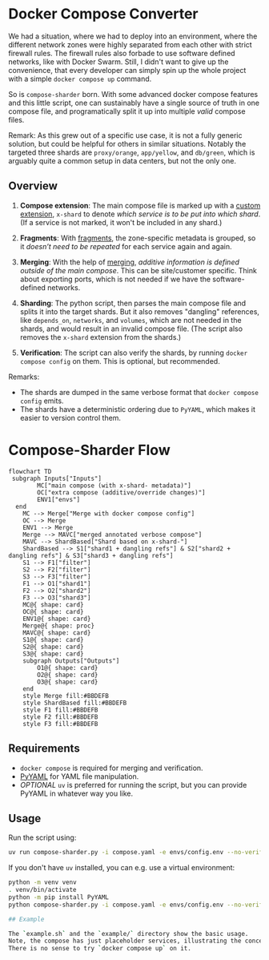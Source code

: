 # Docker Compose Converter

We had a situation, where we had to deploy into an environment, where the different
network zones were highly separated from each other with strict firewall rules.
The firewall rules also forbade to use software defined networks, like with Docker
Swarm. Still, I didn't want to give up the convenience, that every developer can
simply spin up the whole project with a simple `docker compose up` command.

So is `compose-sharder` born. With some advanced docker compose features and this little script, one can sustainably have a single source of truth in one compose file, and programatically
split it up into multiple *valid* compose files.

Remark: As this grew out of a specific use case, it is not a fully generic solution,
but could be helpful for others in similar situations.
Notably the targeted three shards are `proxy/orange`, `app/yellow`, and `db/green`,
which is arguably quite a common setup in data centers, but not the only one.

## Overview

1. **Compose extension**: The main compose file is marked up with a [custom extension](https://docs.docker.com/reference/compose-file/extension/), `x-shard` to denote *which service is to be put into which shard*. (If a service is not marked, it won't be included in any shard.)

2. **Fragments**: With [fragments](https://docs.docker.com/reference/compose-file/fragments/),
the zone-specific metadata is grouped, so it *doesn’t need to be repeated* for each service again and again.

3. **Merging**: With the help of [merging](https://docs.docker.com/reference/compose-file/merge/),
*additive information is defined outside of the main compose*. This can be site/customer specific. Think about exporting ports, which is not needed if we have the software-defined networks.

4. **Sharding**: The python script, then parses the main compose file and splits it into the target shards. But it also removes "dangling" references, like `depends_on`, `networks`, and `volumes`, which are not needed in the shards, and would result in an invalid compose file.
(The script also removes the `x-shard` extension from the shards.)

5. **Verification**: The script can also verify the shards, by running `docker compose config` on them. This is optional, but recommended.

Remarks:
- The shards are dumped in the same verbose format that `docker compose config` emits.
- The shards have a deterministic ordering due to `PyYAML`, which makes it easier to version control them.

# Compose-Sharder Flow

```mermaid
flowchart TD
 subgraph Inputs["Inputs"]
        MC["main compose (with x-shard- metadata)"]
        OC["extra compose (additive/override changes)"]
        ENV1["envs"]
  end
    MC --> Merge["Merge with docker compose config"]
    OC --> Merge
    ENV1 --> Merge
    Merge --> MAVC["merged annotated verbose compose"]
    MAVC --> ShardBased["Shard based on x-shard-"]
    ShardBased --> S1["shard1 + dangling refs"] & S2["shard2 + dangling refs"] & S3["shard3 + dangling refs"]
    S1 --> F1["filter"]
    S2 --> F2["filter"]
    S3 --> F3["filter"]
    F1 --> O1["shard1"]
    F2 --> O2["shard2"]
    F3 --> O3["shard3"]
    MC@{ shape: card}
    OC@{ shape: card}
    ENV1@{ shape: card}
    Merge@{ shape: proc}
    MAVC@{ shape: card}
    S1@{ shape: card}
    S2@{ shape: card}
    S3@{ shape: card}
    subgraph Outputs["Outputs"]
        O1@{ shape: card}
        O2@{ shape: card}
        O3@{ shape: card}
    end
    style Merge fill:#BBDEFB
    style ShardBased fill:#BBDEFB
    style F1 fill:#BBDEFB
    style F2 fill:#BBDEFB
    style F3 fill:#BBDEFB
```

## Requirements

- `docker compose` is required for merging and verification.
- [PyYAML](https://pypi.org/project/PyYAML/) for YAML file manipulation.
- *OPTIONAL* `uv` is preferred for running the script, but you can provide PyYAML
  in whatever way you like.

## Usage

Run the script using:
```bash
uv run compose-sharder.py -i compose.yaml -e envs/config.env --no-verify
```

If you don't have `uv` installed, you can e.g. use a virtual environment:
```bash
python -m venv venv
. venv/bin/activate
python -m pip install PyYAML
python compose-sharder.py -i compose.yaml -e envs/config.env --no-verify

## Example

The `example.sh` and the `example/` directory show the basic usage.
Note, the compose has just placeholder services, illustrating the concept.
There is no sense to try `docker compose up` on it.
